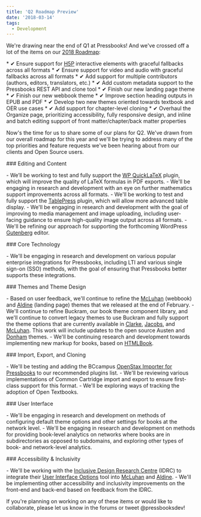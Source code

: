 ```yaml
---
title: 'Q2 Roadmap Preview'
date: '2018-03-14'
tags:
  - Development
---
```


We're drawing near the end of Q1 at Pressbooks! And we've crossed off a lot of the items
on our [2018 Roadmap](https://pressbooks.org/roadmap/):

\* ✔ Ensure support for [H5P](https://h5p.org/wordpress) interactive elements with
graceful fallbacks across all formats \* ✔ Ensure support for video and audio with
graceful fallbacks across all formats \* ✔ Add support for multiple contributors (authors,
editors, translators, etc.) \* ✔ Add custom metadata support to the Pressbooks REST API
and clone tool \* ✔ Finish our new landing page theme \* ✔ Finish our new webbook theme \*
✔ Improve section heading outputs in EPUB and PDF \* ✔ Develop two new themes oriented
towards textbook and OER use cases \* ✔ Add support for chapter-level cloning \* ✔
Overhaul the Organize page, prioritizing accessibility, fully responsive design, and
inline and batch editing support of front matter/chapter/back matter properties

Now's the time for us to share some of our plans for Q2. We've drawn from our overall
roadmap for this year and we'll be trying to address many of the top priorities and
feature requests we've been hearing about from our clients and Open Source users.

\### Editing and Content

\- We’ll be working to test and fully support the
[WP QuickLaTeX](https://wordpress.org/plugins/wp-quicklatex/) plugin, which will improve
the quality of LaTeX formulas in PDF exports. - We'll be engaging in research and
development with an eye on further mathematics support improvements across all formats. -
We'll be working to test and fully support the
[TablePress](https://wordpress.org/plugins/tablepress/) plugin, which will allow more
advanced table display. - We'll be engaging in research and development with the goal of
improving to media management and image uploading, including user-facing guidance to
ensure high-quality image output across all formats. - We'll be refining our approach for
supporting the forthcoming WordPress [Gutenberg](https://wordpress.org/gutenberg/) editor.

\### Core Technology

\- We'll be engaging in research and development on various popular enterprise
integrations for Pressbooks, including LTI and various single sign-on (SSO) methods, with
the goal of ensuring that Pressbooks better supports these integrations.

\### Themes and Theme Design

\- Based on user feedback, we'll continue to refine the
[McLuhan](https://github.com/pressbooks/pressbooks-book) (webbook) and
[Aldine](https://github.com/pressbooks/pressbooks-aldine) (landing page) themes that we
released at the end of February. - We'll continue to refine Buckram, our book theme
component library, and we'll continue to convert legacy themes to use Buckram and fully
support the theme options that are currently available in
[Clarke](https://github.com/pressbooks/pressbooks-clarke),
[Jacobs](https://github.com/pressbooks/pressbooks-jacobs), and
[McLuhan](https://github.com/pressbooks/pressbooks-book). This work will include updates
to the open source Austen and [Donham](https://github.com/pressbooks/pressbooks-donham)
themes. - We'll be continuing research and development towards implementing new markup for
books, based on [HTMLBook](http://oreillymedia.github.io/HTMLBook).

\### Import, Export, and Cloning

\- We'll be testing and adding the BCcampus
[OpenStax Importer for Pressbooks](https://github.com/BCcampus/pressbooks-openstax-import)
to our recommended plugins list. - We'll be reviewing various implementations of Common
Cartridge import and export to ensure first-class support for this format. - We'll be
exploring ways of tracking the adoption of Open Textbooks.

\### User Interface

\- We'll be engaging in research and development on methods of configuring default theme
options and other settings for books at the network level. - We'll be engaging in research
and development on methods for providing book-level analytics on networks where books are
in subdirectories as opposed to subdomains, and exploring other types of book- and
network-level analytics.

\### Accessibility & Inclusivity

\- We'll be working with the [Inclusive Design Research Centre](https://idrc.ocadu.ca/)
(IDRC) to integrate their
[User Interface Options](https://docs.fluidproject.org/infusion/development/tutorial-userInterfaceOptions/UserInterfaceOptions.html)
tool into [McLuhan](https://github.com/pressbooks/pressbooks-book) and
[Aldine](https://github.com/pressbooks/pressbooks-aldine). - We'll be implementing other
accessibility and inclusivity improvements on the front-end and back-end based on feedback
from the IDRC.

If you're planning on working on any of these items or would like to collaborate, please
let us know in the forums or tweet @pressbooksdev!
